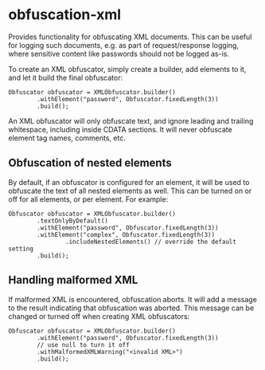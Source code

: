 # obfuscation-xml

Provides functionality for obfuscating XML documents. This can be useful for logging such documents, e.g. as part of request/response logging, where sensitive content like passwords should not be logged as-is.

To create an XML obfuscator, simply create a builder, add elements to it, and let it build the final obfuscator:

    Obfuscator obfuscator = XMLObfuscator.builder()
            .withElement("password", Obfuscator.fixedLength(3))
            .build();

An XML obfuscator will only obfuscate text, and ignore leading and trailing whitespace, including inside CDATA sections. It will never obfuscate element tag names, comments, etc.

## Obfuscation of nested elements

By default, if an obfuscator is configured for an element, it will be used to obfuscate the text of all nested elements as well. This can be turned on or off for all elements, or per element. For example:

    Obfuscator obfuscator = XMLObfuscator.builder()
            .textOnlyByDefault()
            .withElement("password", Obfuscator.fixedLength(3))
            .withElement("complex", Obfuscator.fixedLength(3))
                    .includeNestedElements() // override the default setting
            .build();

## Handling malformed XML

If malformed XML is encountered, obfuscation aborts. It will add a message to the result indicating that obfuscation was aborted. This message can be changed or turned off when creating XML obfuscators:

    Obfuscator obfuscator = XMLObfuscator.builder()
            .withElement("password", Obfuscator.fixedLength(3))
            // use null to turn it off
            .withMalformedXMLWarning("<invalid XML>")
            .build();
